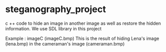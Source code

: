# steganography_project
 c ++ code to hide an image in another image as well as restore the hidden information.
 We use SDL library in this project
 
Example :
imageC (imageC.bmp) This is the result of hiding Lena's image (lena.bmp) in the cameraman's image (cameraman.bmp)
